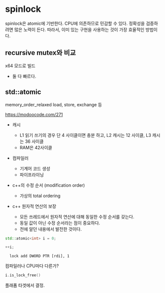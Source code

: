 # spinlock 

spinlock은 atomic에 기반한다. CPU에 의존하므로 민감할 수 있다. 
정확성을 검증하려면 많은 노력이 든다. 따라서, 이미 있는 구현을 사용하는 것이 
가장 효율적인 방법이다. 


## recursive mutex와 비교 

x64 모드로 빌드 

- 둘 다 빠르다. 

## std::atomic 

memory_order_relaxed
load, store, exchange 등 

https://modoocode.com/271

- 캐시 
    - L1 읽기 쓰기의 경우 단 4 사이클이면 충분 하고, L2 캐시는 12 사이클, L3 캐시는 36 사이클
    - RAM은 42사이클 

- 컴파일러 
    - 기계어 코드 생성 
    - 파이프라이닝

- c++의 수정 순서 (modification order)
    - 가상의 total ordering 

- c++ 원자적 연산의 보장 
    - 모든 쓰레드에서 원자적 연산에 대해 동일한 수정 순서를 갖는다. 
    - 동일 값이 아닌 수정 순서라는 점이 중요하다. 
    - 전에 알던 내용에서 발전한 것이다. 

```c++
std::atomic<int> i = 0; 

++i; 
```
```
  lock add DWORD PTR [rdi], 1
```
컴파일러나 CPU마다 다른가? 

```c++
i.is_lock_free() 
```
플래폼 타겟에서 결정. 



    





